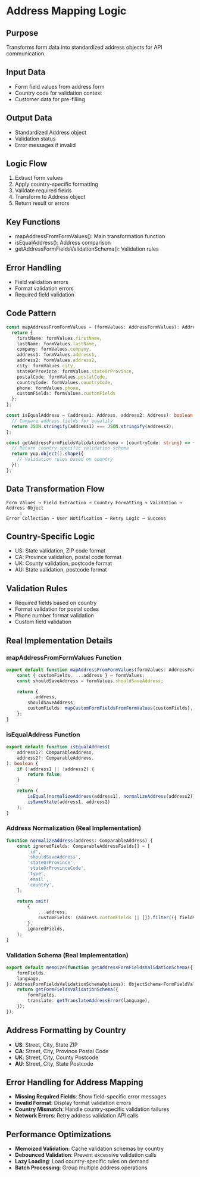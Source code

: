 # Address Mapping Logic

## Purpose
Transforms form data into standardized address objects for API communication.

## Input Data
- Form field values from address form
- Country code for validation context
- Customer data for pre-filling

## Output Data
- Standardized Address object
- Validation status
- Error messages if invalid

## Logic Flow
1. Extract form values
2. Apply country-specific formatting
3. Validate required fields
4. Transform to Address object
5. Return result or errors

## Key Functions
- mapAddressFromFormValues(): Main transformation function
- isEqualAddress(): Address comparison
- getAddressFormFieldsValidationSchema(): Validation rules

## Error Handling
- Field validation errors
- Format validation errors
- Required field validation

## Code Pattern
```typescript
const mapAddressFromFormValues = (formValues: AddressFormValues): Address => {
  return {
    firstName: formValues.firstName,
    lastName: formValues.lastName,
    company: formValues.company,
    address1: formValues.address1,
    address2: formValues.address2,
    city: formValues.city,
    stateOrProvince: formValues.stateOrProvince,
    postalCode: formValues.postalCode,
    countryCode: formValues.countryCode,
    phone: formValues.phone,
    customFields: formValues.customFields
  };
};

const isEqualAddress = (address1: Address, address2: Address): boolean => {
  // Compare address fields for equality
  return JSON.stringify(address1) === JSON.stringify(address2);
};

const getAddressFormFieldsValidationSchema = (countryCode: string) => {
  // Return country-specific validation schema
  return yup.object().shape({
    // Validation rules based on country
  });
};
```

## Data Transformation Flow
```
Form Values → Field Extraction → Country Formatting → Validation → Address Object
     ↓
Error Collection → User Notification → Retry Logic → Success
```

## Country-Specific Logic
- US: State validation, ZIP code format
- CA: Province validation, postal code format
- UK: County validation, postcode format
- AU: State validation, postcode format

## Validation Rules
- Required fields based on country
- Format validation for postal codes
- Phone number format validation
- Custom field validation

## Real Implementation Details

### mapAddressFromFormValues Function
```typescript
export default function mapAddressFromFormValues(formValues: AddressFormValues): Address {
    const { customFields, ...address } = formValues;
    const shouldSaveAddress = formValues.shouldSaveAddress;

    return {
        ...address,
        shouldSaveAddress,
        customFields: mapCustomFormFieldsFromFormValues(customFields),
    };
}
```

### isEqualAddress Function
```typescript
export default function isEqualAddress(
    address1?: ComparableAddress,
    address2?: ComparableAddress,
): boolean {
    if (!address1 || !address2) {
        return false;
    }

    return (
        isEqual(normalizeAddress(address1), normalizeAddress(address2)) &&
        isSameState(address1, address2)
    );
}
```

### Address Normalization (Real Implementation)
```typescript
function normalizeAddress(address: ComparableAddress) {
    const ignoredFields: ComparableAddressFields[] = [
        'id',
        'shouldSaveAddress',
        'stateOrProvince',
        'stateOrProvinceCode',
        'type',
        'email',
        'country',
    ];

    return omit(
        {
            ...address,
            customFields: (address.customFields || []).filter(({ fieldValue }) => !!fieldValue),
        },
        ignoredFields,
    );
}
```

### Validation Schema (Real Implementation)
```typescript
export default memoize(function getAddressFormFieldsValidationSchema({
    formFields,
    language,
}: AddressFormFieldsValidationSchemaOptions): ObjectSchema<FormFieldValues> {
    return getFormFieldsValidationSchema({
        formFields,
        translate: getTranslateAddressError(language),
    });
});
```

## Address Formatting by Country
- **US**: Street, City, State ZIP
- **CA**: Street, City, Province Postal Code
- **UK**: Street, City, County Postcode
- **AU**: Street, City, State Postcode

## Error Handling for Address Mapping
- **Missing Required Fields**: Show field-specific error messages
- **Invalid Format**: Display format validation errors
- **Country Mismatch**: Handle country-specific validation failures
- **Network Errors**: Retry address validation API calls

## Performance Optimizations
- **Memoized Validation**: Cache validation schemas by country
- **Debounced Validation**: Prevent excessive validation calls
- **Lazy Loading**: Load country-specific rules on demand
- **Batch Processing**: Group multiple address operations
